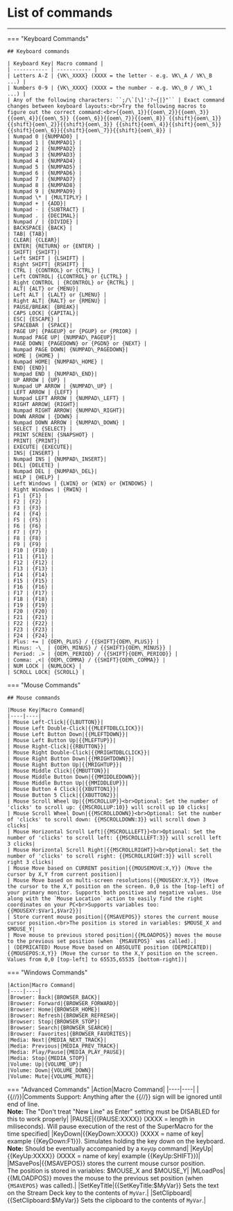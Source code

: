# List of commands

<hr />
=== "Keyboard Commands"

    ## Keyboard commands

    | Keyboard Key| Macro command |
    | ----------- | ----------- |
    | Letters A-Z | {VK\_XXXX} (XXXX = the letter - e.g. VK\_A / VK\_B ...) |
    | Numbers 0-9 | {VK\_XXXX} (XXXX = the number - e.g. VK\_0 / VK\_1 ...) | 
    | Any of the following characters: ``;/\`[\]':?~{|}"`` | Exact command changes between keyboard layouts:<br>Try the following macros to figure out the correct command:<br>{{oem\_1}}{{oem\_2}}{{oem\_3}}{{oem\_4}}{{oem\_5}} {{oem\_6}}{{oem\_7}}{{oem\_8}} {{shift}{oem\_1}}{{shift}{oem\_2}}{{shift}{oem\_3}} {{shift}{oem\_4}}{{shift}{oem\_5}} {{shift}{oem\_6}}{{shift}{oem\_7}}{{shift}{oem\_8}} |
    | Numpad 0 |{NUMPAD0} |
    | Numpad 1 | {NUMPAD1} |
    | Numpad 2 | {NUMPAD2} |
    | Numpad 3 | {NUMPAD3} |
    | Numpad 4 | {NUMPAD4} |
    | Numpad 5 | {NUMPAD5} |
    | Numpad 6 | {NUMPAD6} |
    | Numpad 7 | {NUMPAD7} |
    | Numpad 8 | {NUMPAD8} |
    | Numpad 9 | {NUMPAD9} |
    | Numpad \* | {MULTIPLY} |
    | Numpad + | {ADD}|
    | Numpad - | {SUBTRACT} |
    | Numpad . | {DECIMAL}|
    | Numpad / | {DIVIDE} |
    | BACKSPACE| {BACK} |
    | TAB| {TAB}|
    | CLEAR| {CLEAR}|
    | ENTER| {RETURN} or {ENTER} |
    | SHIFT| {SHIFT}|
    | Left SHIFT | {LSHIFT} |
    | Right SHIFT| {RSHIFT} |
    | CTRL | {CONTROL} or {CTRL} |
    | Left CONTROL| {LCONTROL} or {LCTRL} |
    | Right CONTROL | {RCONTROL} or {RCTRL} |
    | ALT| {ALT} or {MENU}|
    | Left ALT | {LALT} or {LMENU} |
    | Right ALT| {RALT} or {RMENU} |
    | PAUSE/BREAK| {BREAK}|
    | CAPS LOCK| {CAPITAL}|
    | ESC| {ESCAPE} |
    | SPACEBAR | {SPACE}|
    | PAGE UP| {PAGEUP} or {PGUP} or {PRIOR} |
    | Numpad PAGE UP| {NUMPAD\_PAGEUP}|
    | PAGE DOWN| {PAGEDOWN} or {PGDN} or {NEXT} |
    | Numpad PAGE DOWN| {NUMPAD\_PAGEDOWN}|
    | HOME | {HOME} |
    | Numpad HOME| {NUMPAD\_HOME} |
    | END| {END}|
    | Numpad END | {NUMPAD\_END}|
    | UP ARROW | {UP} |
    | Numpad UP ARROW | {NUMPAD\_UP} |
    | LEFT ARROW | {LEFT} |
    | Numpad LEFT ARROW | {NUMPAD\_LEFT} |
    | RIGHT ARROW| {RIGHT}|
    | Numpad RIGHT ARROW| {NUMPAD\_RIGHT}|
    | DOWN ARROW | {DOWN} |
    | Numpad DOWN ARROW | {NUMPAD\_DOWN} |
    | SELECT | {SELECT} |
    | PRINT SCREEN| {SNAPSHOT} |
    | PRINT| {PRINT}|
    | EXECUTE| {EXECUTE}|
    | INS| {INSERT} |
    | Numpad INS | {NUMPAD\_INSERT}|
    | DEL| {DELETE} |
    | Numpad DEL | {NUMPAD\_DEL}|
    | HELP | {HELP} |
    | Left Windows | {LWIN} or {WIN} or {WINDOWS} |
    | Right Windows | {RWIN} |
    | F1 | {F1} |
    | F2 | {F2} |
    | F3 | {F3} |
    | F4 | {F4} |
    | F5 | {F5} |
    | F6 | {F6} |
    | F7 | {F7} |
    | F8 | {F8} |
    | F9 | {F9} |
    | F10 | {F10} |
    | F11 | {F11} |
    | F12 | {F12} |
    | F13 | {F13} |
    | F14 | {F14} |
    | F15 | {F15} |
    | F16 | {F16} |
    | F17 | {F17} |
    | F18 | {F18} |
    | F19 | {F19} |
    | F20 | {F20} |
    | F21 | {F21} |
    | F22 | {F22} |
    | F23 | {F23} |
    | F24 | {F24} |
    | Plus: += | {OEM\_PLUS} / {{SHIFT}{OEM\_PLUS}} |
    | Minus: -\_ | {OEM\_MINUS} / {{SHIFT}{OEM\_MINUS}} |
    | Period: .> | {OEM\_PERIOD} / {{SHIFT}{OEM\_PERIOD}} |
    | Comma: ,<| {OEM\_COMMA} / {{SHIFT}{OEM\_COMMA}} |
    | NUM LOCK | {NUMLOCK} |
    | SCROLL LOCK| {SCROLL} |

=== "Mouse Commands"

    ## Mouse commands

    |Mouse Key|Macro Command|
    |----|----|
    | Mouse Left-Click|{{LBUTTON}}|
    | Mouse Left Double-Click|{{MLEFTDBLCLICK}}|
    | Mouse Left Button Down|{{MLEFTDOWN}}|
    | Mouse Left Button Up|{{MLEFTUP}}|
    | Mouse Right-Click|{{RBUTTON}}|
    | Mouse Right Double-Click|{{MRIGHTDBLCLICK}}|
    | Mouse Right Button Down|{{MRIGHTDOWN}}|
    | Mouse Right Button Up|{{MRIGHTUP}}|
    | Mouse Middle Click|{{MBUTTON}}|
    | Mouse Middle Button Down|{{MMIDDLEDOWN}}|
    | Mouse Middle Button Up|{{MMIDDLEUP}}|
    | Mouse Button 4 Click|{{XBUTTON1}}|
    | Mouse Button 5 Click|{{XBUTTON2}}|
    | Mouse Scroll Wheel Up|{{MSCROLLUP}}<br>Optional: Set the number of 'clicks' to scroll up: {{MSCROLLUP:10}} will scroll up 10 clicks|
    | Mouse Scroll Wheel Down|{{MSCROLLDOWN}}<br>Optional: Set the number of 'clicks' to scroll down: {{MSCROLLDOWN:3}} will scroll down 3 clicks|
    | Mouse Horizontal Scroll Left|{{MSCROLLLEFT}}<br>Optional: Set the number of 'clicks' to scroll left: {{MSCROLLLEFT:3}} will scroll left 3 clicks|
    | Mouse Horizontal Scroll Right|{{MSCROLLRIGHT}}<br>Optional: Set the number of 'clicks' to scroll right: {{MSCROLLRIGHT:3}} will scroll right 3 clicks|
    | Mouse Move based on CURRENT position|{{MOUSEMOVE:X,Y}} (Move the cursor by X,Y from current position)|
    | Mouse Move based on multi-screen resolutions|{{MOUSEXY:X,Y}} (Move the cursor to the X,Y position on the screen. 0,0 is the [top-left] of your primary monitor. Supports both positive and negative values. Use along with the `Mouse Location` action to easily find the right coordinates on your PC<br>Supports variables too: {{MOUSEXY:$Var1,$Var2}}|
    | Store current mouse position|{{MSAVEPOS}} stores the current mouse cursor position.<br>The position is stored in variables: $MOUSE_X and $MOUSE_Y|
    | Move mouse to previous stored position|{{MLOADPOS}} moves the mouse to the previous set position (when `{MSAVEPOS}` was called).|
    | (DEPRICATED) Mouse Move based on ABSOLUTE position (DEPRICATED)|{{MOUSEPOS:X,Y}} (Move the cursor to the X,Y position on the screen. Values from 0,0 [top-left] to 65535,65535 [bottom-right])|

=== "Windows Commands"

    |Action|Macro Command|
    |----|----|
    |Browser: Back|{BROWSER_BACK}|
    |Browser: Forward|{BROWSER_FORWARD}|
    |Browser: Home|{BROWSER_HOME}|
    |Browser: Refresh|{BROWSER_REFRESH}|
    |Browser: Stop|{BROWSER_STOP}|
    |Browser: Search|{BROWSER_SEARCH}|
    |Browser: Favorites|{BROWSER_FAVORITES}|
    |Media: Next|{MEDIA_NEXT_TRACK}|
    |Media: Previous|{MEDIA_PREV_TRACK}|
    |Media: Play/Pause|{MEDIA_PLAY_PAUSE}|
    |Media: Stop|{MEDIA_STOP}|
    |Volume: Up|{VOLUME_UP}|
    |Volume: Down|{VOLUME_DOWN}|
    |Volume: Mute|{VOLUME_MUTE}|

=== "Advanced Commands"
    |Action|Macro Command|
    |----|----|
    |{{//}}|Comments Support: Anything after the {{//}} sign will be ignored until end of line.<br>**Note:** The "Don't treat "New Line" as Enter" setting must be DISABLED for this to work properly|
    |PAUSE|{{PAUSE:XXXX}} (XXXX = length in miliseconds). Will pause execution of the rest of the SuperMacro for the time specified|
    |KeyDown|{{KeyDown:XXXX}} (XXXX = name of key| example {{KeyDown:F1}}). Simulates holding the key down on the keyboard.<br>**Note:** Should be eventually accompanied by a `KeyUp` command|
    |KeyUp|{{KeyUp:XXXX}} (XXXX = name of key| example {{KeyUp:SHIFT}})|
    |MSavePos|{{MSAVEPOS}} stores the current mouse cursor position.<br>The position is stored in variables: $MOUSE_X and $MOUSE_Y|
    |MLoadPos|{{MLOADPOS}} moves the mouse to the previous set position (when `{MSAVEPOS}` was called).|
    |SetKeyTitle|{{SetKeyTitle:$MyVar}} Sets the text on the Stream Deck key to the contents of `MyVar`.|
    |SetClipboard|{{SetClipboard:$MyVar}} Sets the clipboard to the contents of `MyVar`.|
